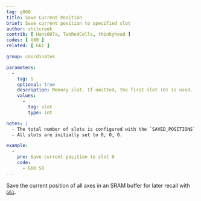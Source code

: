 ```yaml
---
tag: g060
title: Save Current Position
brief: Save current position to specified slot
author: shitcreek
contrib: [ Hans007a, TwoRedCells, thinkyhead ]
codes: [ G60 ]
related: [ G61 ]

group: coordinates

parameters:
  -
    tag: S
    optional: true
    description: Memory slot. If omitted, the first slot (0) is used.
    values:
      -
        tag: slot
        type: int

notes: |
  - The total number of slots is configured with the `SAVED_POSITIONS` option.
  - All slots are initially set to 0, 0, 0.

example:
  -
    pre: Save current position to slot 0
    code:
      - G60 S0
---
```


Save the current position of all axes in an SRAM buffer for later recall with [`G61`](/docs/gcode/G061.html).
